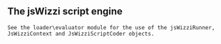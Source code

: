 ## The jsWizzi script engine
`See the loader\evaluator module for the use of the jsWizziRunner, JsWizziContext and JsWizziScriptCoder objects.`
